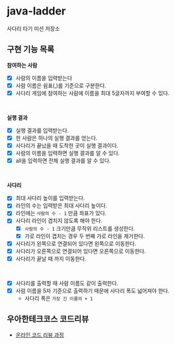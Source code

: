 # java-ladder

사다리 타기 미션 저장소

## 구현 기능 목록

**참여하는 사람**

- [x] 사람의 이름을 입력받는다
- [x] 사람 이름은 쉼표(,)를 기준으로 구분한다.
- [x] 사다리 게임에 참여하는 사람에 이름을 최대 5글자까지 부여할 수 있다.

<br>

**실행 결과**

- [x] 실행 결과를 입력받는다.
- [x] 한 사람은 하나의 실행 결과를 얻는다.
- [x] 사다리가 끝났을 때 도착한 곳이 실행 결과이다.
- [x] 사람의 이름을 입력하면 실행 결과를 알 수 있다.
- [x] all을 입력하면 전체 실행 결과를 알 수 있다.

<br>

**사다리**

- [x] 최대 사다리 높이를 입력받는다.
- [x] 라인의 수는 입력받은 최대 사다리 높이다.
- [x] 라인에는 `사람의 수 - 1` 만큼 좌표가 있다.
- [x] 사다리 라인이 겹치지 않도록 해야 한다.
    - [x] `사람의 수 - 1` 크기만큼 무작위 리스트를 생성한다.
    - [x] 가로 라인이 겹치는 경우 두 번째 가로 라인을 제거한다.
- [x] 사다리가 왼쪽으로 연결되어 있다면 왼쪽으로 이동한다.
- [x] 사다리가 오른쪽으로 연결되어 있다면 오른쪽으로 이동한다.
- [x] 사다리가 끝날 때 까지 이동한다.

<br>

- [x] 사다리를 출력할 때 사람 이름도 같이 출력한다.
- [x] 사람 이름을 5자 기준으로 출력하기 때문에 사다리 폭도 넓어져야 한다.
    - 사다리 폭은 `가장 긴 이름의 + 1`

## 우아한테크코스 코드리뷰

- [온라인 코드 리뷰 과정](https://github.com/woowacourse/woowacourse-docs/blob/master/maincourse/README.md)
